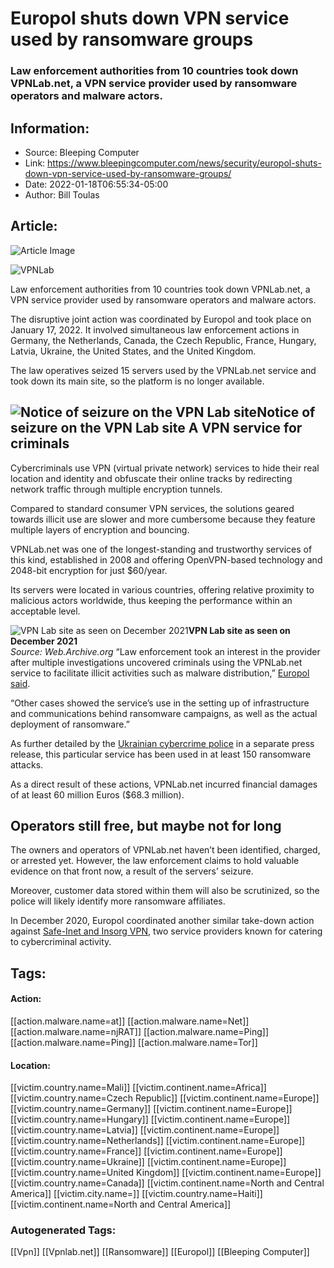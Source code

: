# Europol shuts down VPN service used by ransomware groups
### Law enforcement authorities from 10 countries took down VPNLab.net, a VPN service provider used by ransomware operators and malware actors.

## Information:
+ Source: Bleeping Computer
+ Link: https://www.bleepingcomputer.com/news/security/europol-shuts-down-vpn-service-used-by-ransomware-groups/
+ Date: 2022-01-18T06:55:34-05:00
+ Author: Bill Toulas


## Article:
![Article Image](https://www.bleepstatic.com/content/hl-images/2022/01/18/VPNLab.jpg)

![VPNLab](https://www.bleepstatic.com/content/hl-images/2022/01/18/VPNLab.jpg)


Law enforcement authorities from 10 countries took down VPNLab.net, a VPN service provider used by ransomware operators and malware actors.


The disruptive joint action was coordinated by Europol and took place on January 17, 2022. It involved simultaneous law enforcement actions in Germany, the Netherlands, Canada, the Czech Republic, France, Hungary, Latvia, Ukraine, the United States, and the United Kingdom.


The law operatives seized 15 servers used by the VPNLab.net service and took down its main site, so the platform is no longer available.



![Notice of seizure on the VPN Lab site](https://www.bleepstatic.com/images/news/u/1220909/Website%20snaps/website(1).jpg)**Notice of seizure on the VPN Lab site**
A VPN service for criminals
---------------------------


Cybercriminals use VPN (virtual private network) services to hide their real location and identity and obfuscate their online tracks by redirecting network traffic through multiple encryption tunnels.


Compared to standard consumer VPN services, the solutions geared towards illicit use are slower and more cumbersome because they feature multiple layers of encryption and bouncing.


VPNLab.net was one of the longest-standing and trustworthy services of this kind, established in 2008 and offering OpenVPN-based technology and 2048-bit encryption for just $60/year.


Its servers were located in various countries, offering relative proximity to malicious actors worldwide, thus keeping the performance within an acceptable level.



![VPN Lab site as seen on December 2021](https://www.bleepstatic.com/images/news/u/1220909/Website%20snaps/old-site.jpg)**VPN Lab site as seen on December 2021**  
*Source: Web.Archive.org*
“Law enforcement took an interest in the provider after multiple investigations uncovered criminals using the VPNLab.net service to facilitate illicit activities such as malware distribution,” [Europol said](https://www.europol.europa.eu/media-press/newsroom/news/unhappy-new-year-for-cybercriminals-vpnlabnet-goes-offline).


“Other cases showed the service’s use in the setting up of infrastructure and communications behind ransomware campaigns, as well as the actual deployment of ransomware.”


As further detailed by the [Ukrainian cybercrime police](https://cyberpolice.gov.ua/news/kiberpoliczejski-spilno-z-inozemnymy-kolegamy-zneshkodyly-merezhu-vpn-servisu-yakyj-vykorystovuvaly-kiberzlochynczi-dlya-atak-virusamy-shyfruvalnykamy-8619/) in a separate press release, this particular service has been used in at least 150 ransomware attacks.


As a direct result of these actions, VPNLab.net incurred financial damages of at least 60 million Euros ($68.3 million).


Operators still free, but maybe not for long
--------------------------------------------


The owners and operators of VPNLab.net haven’t been identified, charged, or arrested yet. However, the law enforcement claims to hold valuable evidence on that front now, a result of the servers’ seizure.


Moreover, customer data stored within them will also be scrutinized, so the police will likely identify more ransomware affiliates.


In December 2020, Europol coordinated another similar take-down action against [Safe-Inet and Insorg VPN](https://www.bleepingcomputer.com/news/security/safe-inet-insorg-vpn-services-shut-down-by-law-enforcement/), two service providers known for catering to cybercriminal activity.





## Tags:

#### Action:
[[action.malware.name=at]] [[action.malware.name=Net]] [[action.malware.name=njRAT]] [[action.malware.name=Ping]] [[action.malware.name=Ping]] [[action.malware.name=Tor]]

#### Location:
[[victim.country.name=Mali]] [[victim.continent.name=Africa]] [[victim.country.name=Czech Republic]] [[victim.continent.name=Europe]] [[victim.country.name=Germany]] [[victim.continent.name=Europe]] [[victim.country.name=Hungary]] [[victim.continent.name=Europe]] [[victim.country.name=Latvia]] [[victim.continent.name=Europe]] [[victim.country.name=Netherlands]] [[victim.continent.name=Europe]] [[victim.country.name=France]] [[victim.continent.name=Europe]] [[victim.country.name=Ukraine]] [[victim.continent.name=Europe]] [[victim.country.name=United Kingdom]] [[victim.continent.name=Europe]] [[victim.country.name=Canada]] [[victim.continent.name=North and Central America]] [[victim.city.name=]] [[victim.country.name=Haiti]] [[victim.continent.name=North and Central America]]

### Autogenerated Tags:
[[Vpn]] [[Vpnlab.net]] [[Ransomware]] [[Europol]] [[Bleeping Computer]]


